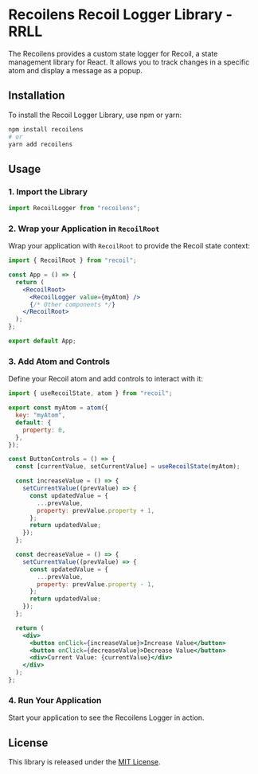 # Recoilens Recoil Logger Library - RRLL

The Recoilens provides a custom state logger for Recoil, a state management library for React. It allows you to track changes in a specific atom and display a message as a popup.

## Installation

To install the Recoil Logger Library, use npm or yarn:

```bash
npm install recoilens
# or
yarn add recoilens
```

## Usage

### 1. Import the Library

```jsx
import RecoilLogger from "recoilens";
```

### 2. Wrap your Application in `RecoilRoot`

Wrap your application with `RecoilRoot` to provide the Recoil state context:

```jsx
import { RecoilRoot } from "recoil";

const App = () => {
  return (
    <RecoilRoot>
      <RecoilLogger value={myAtom} />
      {/* Other components */}
    </RecoilRoot>
  );
};

export default App;
```

### 3. Add Atom and Controls

Define your Recoil atom and add controls to interact with it:

```jsx
import { useRecoilState, atom } from "recoil";

export const myAtom = atom({
  key: "myAtom",
  default: {
    property: 0,
  },
});

const ButtonControls = () => {
  const [currentValue, setCurrentValue] = useRecoilState(myAtom);

  const increaseValue = () => {
    setCurrentValue((prevValue) => {
      const updatedValue = {
        ...prevValue,
        property: prevValue.property + 1,
      };
      return updatedValue;
    });
  };

  const decreaseValue = () => {
    setCurrentValue((prevValue) => {
      const updatedValue = {
        ...prevValue,
        property: prevValue.property - 1,
      };
      return updatedValue;
    });
  };

  return (
    <div>
      <button onClick={increaseValue}>Increase Value</button>
      <button onClick={decreaseValue}>Decrease Value</button>
      <div>Current Value: {currentValue}</div>
    </div>
  );
};
```

### 4. Run Your Application

Start your application to see the Recoilens Logger in action.

## License

This library is released under the [MIT License](LICENSE).
